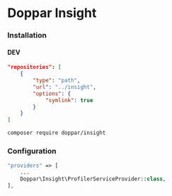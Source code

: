 # Doppar Insight

### Installation

#### DEV

```json
"repositories": [
    {
        "type": "path",
        "url": "../insight",
        "options": {
            "symlink": true
        }
    }
]
```

```bash
composer require doppar/insight
```

### Configuration

```php
"providers" => [
    ...
    Doppar\Insight\ProfilerServiceProvider::class,
],
```

